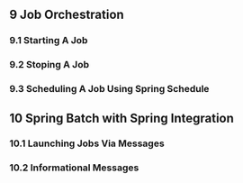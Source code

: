 ## 9 Job Orchestration

### 9.1 Starting A Job



### 9.2 Stoping A Job



### 9.3 Scheduling A Job Using Spring Schedule



## 10 Spring Batch with Spring Integration

### 10.1 Launching Jobs Via Messages 



### 10.2 Informational Messages

